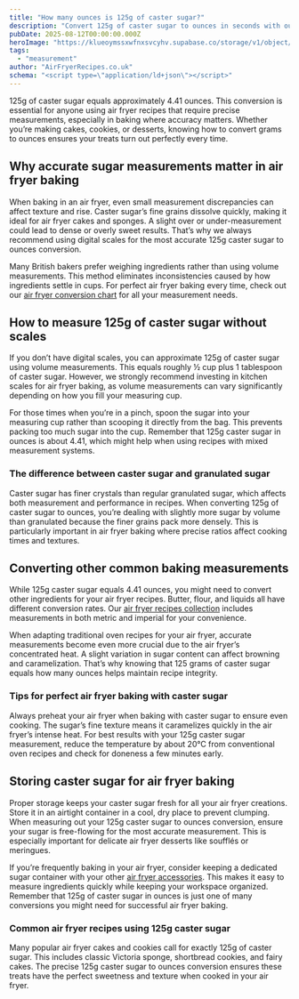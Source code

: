 ```yaml
---
title: "How many ounces is 125g of caster sugar?"
description: "Convert 125g of caster sugar to ounces in seconds with our easy guide – perfect for air fryer recipes and precise baking measurements."
pubDate: 2025-08-12T00:00:00.000Z
heroImage: "https://klueoymssxwfnxsvcyhv.supabase.co/storage/v1/object/public/md/125g-caster-sugar-to-ounces-b4f4b8eb.webp"
tags:
  - "measurement"
author: "AirFryerRecipes.co.uk"
schema: "<script type=\"application/ld+json\"></script>"
---
```


<p>125g of caster sugar equals approximately 4.41 ounces. This conversion is essential for anyone using air fryer recipes that require precise measurements, especially in baking where accuracy matters. Whether you’re making cakes, cookies, or desserts, knowing how to convert grams to ounces ensures your treats turn out perfectly every time.</p>

<h2>Why accurate sugar measurements matter in air fryer baking</h2>
<p>When baking in an air fryer, even small measurement discrepancies can affect texture and rise. Caster sugar’s fine grains dissolve quickly, making it ideal for air fryer cakes and sponges. A slight over or under-measurement could lead to dense or overly sweet results. That’s why we always recommend using digital scales for the most accurate 125g caster sugar to ounces conversion.</p>
<p>Many British bakers prefer weighing ingredients rather than using volume measurements. This method eliminates inconsistencies caused by how ingredients settle in cups. For perfect air fryer baking every time, check out our <a href=https://www.airfryerrecipe.co.uk/air-fryer-conversion-chart>air fryer conversion chart</a> for all your measurement needs.</p>

<h2>How to measure 125g of caster sugar without scales</h2>
<p>If you don’t have digital scales, you can approximate 125g of caster sugar using volume measurements. This equals roughly ½ cup plus 1 tablespoon of caster sugar. However, we strongly recommend investing in kitchen scales for air fryer baking, as volume measurements can vary significantly depending on how you fill your measuring cup.</p>
<p>For those times when you’re in a pinch, spoon the sugar into your measuring cup rather than scooping it directly from the bag. This prevents packing too much sugar into the cup. Remember that 125g caster sugar in ounces is about 4.41, which might help when using recipes with mixed measurement systems.</p>

<h3>The difference between caster sugar and granulated sugar</h3>
<p>Caster sugar has finer crystals than regular granulated sugar, which affects both measurement and performance in recipes. When converting 125g of caster sugar to ounces, you’re dealing with slightly more sugar by volume than granulated because the finer grains pack more densely. This is particularly important in air fryer baking where precise ratios affect cooking times and textures.</p>

<h2>Converting other common baking measurements</h2>
<p>While 125g caster sugar equals 4.41 ounces, you might need to convert other ingredients for your air fryer recipes. Butter, flour, and liquids all have different conversion rates. Our <a href=https://www.airfryerrecipe.co.uk/recipes>air fryer recipes collection</a> includes measurements in both metric and imperial for your convenience.</p>
<p>When adapting traditional oven recipes for your air fryer, accurate measurements become even more crucial due to the air fryer’s concentrated heat. A slight variation in sugar content can affect browning and caramelization. That’s why knowing that 125 grams of caster sugar equals how many ounces helps maintain recipe integrity.</p>

<h3>Tips for perfect air fryer baking with caster sugar</h3>
<p>Always preheat your air fryer when baking with caster sugar to ensure even cooking. The sugar’s fine texture means it caramelizes quickly in the air fryer’s intense heat. For best results with your 125g caster sugar measurement, reduce the temperature by about 20°C from conventional oven recipes and check for doneness a few minutes early.</p>

<h2>Storing caster sugar for air fryer baking</h2>
<p>Proper storage keeps your caster sugar fresh for all your air fryer creations. Store it in an airtight container in a cool, dry place to prevent clumping. When measuring out your 125g caster sugar to ounces conversion, ensure your sugar is free-flowing for the most accurate measurement. This is especially important for delicate air fryer desserts like soufflés or meringues.</p>
<p>If you’re frequently baking in your air fryer, consider keeping a dedicated sugar container with your other <a href=https://www.airfryerrecipe.co.uk/air-fryer-cleaner>air fryer accessories</a>. This makes it easy to measure ingredients quickly while keeping your workspace organized. Remember that 125g of caster sugar in ounces is just one of many conversions you might need for successful air fryer baking.</p>

<h3>Common air fryer recipes using 125g caster sugar</h3>
<p>Many popular air fryer cakes and cookies call for exactly 125g of caster sugar. This includes classic Victoria sponge, shortbread cookies, and fairy cakes. The precise 125g caster sugar to ounces conversion ensures these treats have the perfect sweetness and texture when cooked in your air fryer.</p>